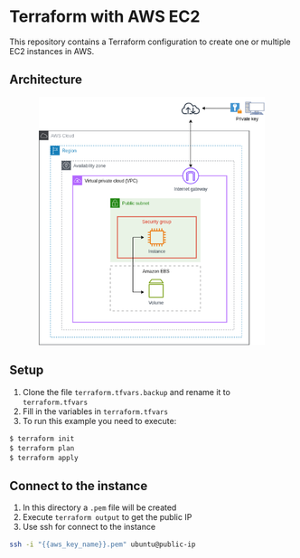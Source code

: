 # Terraform with AWS EC2

This repository contains a Terraform configuration to create one or multiple EC2 instances in AWS.

## Architecture

<p align="center">
  <img src="./img/architecture-ec2.png" width="400"></a>
</p>

## Setup
1. Clone the file ```terraform.tfvars.backup``` and rename it to ```terraform.tfvars```
2. Fill in the variables in ```terraform.tfvars```
3. To run this example you need to execute:
```sh
$ terraform init
$ terraform plan
$ terraform apply
```

## Connect to the instance

1. In this directory a ``.pem`` file will be created
2. Execute `terraform output` to get the public IP
3. Use ssh for connect to the instance
```sh
ssh -i "{{aws_key_name}}.pem" ubuntu@public-ip
```
